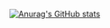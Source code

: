 [![Anurag's GitHub stats](https://github-readme-stats.vercel.app/api?username=Plerx2493)](https://github.com/anuraghazra/github-readme-stats)
